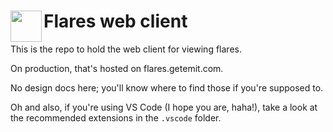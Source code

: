 #  <img src="https://media.giphy.com/media/Qvx3R3CkmNtOQZrdVu/giphy.gif" height= 50 align="left" /> Flares web client

This is the repo to hold the web client for viewing flares.

On production, that's hosted on flares.getemit.com.

No design docs here; you'll know where to find those if you're supposed to.

Oh and also, if you're using VS Code (I hope you are, haha!), take a look at the recommended extensions in the `.vscode` folder.